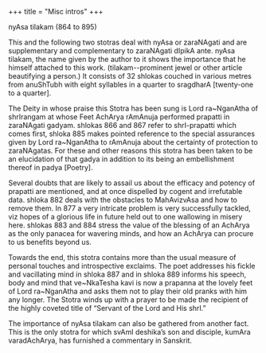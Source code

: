 +++
title = "Misc intros"
+++

nyAsa tilakam (864 to 895)

This and the following two stotras deal with nyAsa or zaraNAgati and are supplementary and complementary to zaraNAgati dIpikA ante. nyAsa tilakam, the name given by the author to it shows the importance that he himself attached to this work. (tilakam--prominent jewel or other article beautifying a person.) It consists of 32 shlokas couched in various metres from anuShTubh with eight syllables in a quarter to sragdharA [twenty-one to a quarter].

The Deity in whose praise this Stotra has been sung is Lord ra~NganAtha of shrIrangam at whose Feet AchArya rAmAnuja performed prapatti in zaraNAgati gadyam. shlokas 866 and 867 refer to shrI-prapatti which comes first, shloka 885 makes pointed reference to the special assurances given by Lord ra~NganAtha to rAmAnuja about the certainty of protection to zaraNAgatas. For these and other reasons this stotra has been taken to be an elucidation of that gadya in addition to its being an embellishment thereof in padya [Poetry].

Several doubts that are likely to assail us about the efficacy and potency of prapatti are mentioned, and at once dispelled by cogent and irrefutable data. shloka 882 deals with the obstacles to MahAvizvAsa and how to remove them. In 877 a very intricate problem is very successfully tackled, viz hopes of a glorious life in future held out to one wallowing in misery here. shlokas 883 and 884 stress the value of the blessing of an AchArya as the only panacea for wavering minds, and how an AchArya can procure to us benefits beyond us.

Towards the end, this stotra contains more than the usual measure of personal touches and introspective exclaims. The poet addresses his fickle and vacillating mind in shloka 887 and in shloka 889 informs his speech, body and mind that ve~NkaTesha kavi is now a prapanna at the lovely feet of Lord ra~NganAtha and asks them not to play their old pranks with him any longer. The Stotra winds up with a prayer to be made the recipient of the highly coveted title of “Servant of the Lord and His shrI.”

The importance of nyAsa tilakam can also be gathered from another fact. This is the only stotra for which svAmI deshika’s son and disciple, kumAra varadAchArya, has furnished a commentary in Sanskrit.

